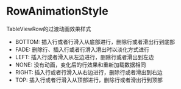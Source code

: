 # RowAnimationStyle

TableViewRow的过渡动画效果样式

- BOTTOM: 插入行或者行滑入从底部进行，删除行或者滑出行到底部
- FADE: 删除行、插入行或者行滑入滑出时以淡化方式进行
- LEFT: 插入行或者滑入从左边进行，删除行或者滑出到左边
- NONE: 没有动画，变化后的行效果和重新加载数据相同
- RIGHT: 插入行或者行滑入从右边进行，删除行或者滑出到右边
- TOP: 插入行或者行滑入从顶部进行，删除行或者滑出行到顶部
